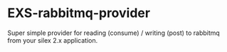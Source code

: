 # EXS-rabbitmq-provider
Super simple provider for reading (consume) / writing (post) to rabbitmq from your silex 2.x application. 
